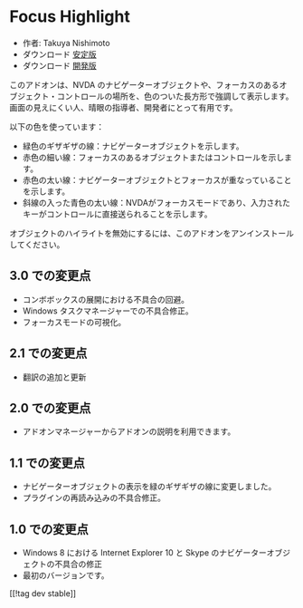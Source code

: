 # Focus Highlight #

* 作者: Takuya Nishimoto
* ダウンロード [安定版][2]
* ダウンロード [開発版][1]

このアドオンは、NVDA のナビゲーターオブジェクトや、フォーカスのあるオブジェクト・コントロールの場所を、色のついた長方形で強調して表示します。画面の見えにくい人、晴眼の指導者、開発者にとって有用です。

以下の色を使っています：

* 緑色のギザギザの線：ナビゲーターオブジェクトを示します。
* 赤色の細い線：フォーカスのあるオブジェクトまたはコントロールを示します。
* 赤色の太い線：ナビゲーターオブジェクトとフォーカスが重なっていることを示します。
* 斜線の入った青色の太い線：NVDAがフォーカスモードであり、入力されたキーがコントロールに直接送られることを示します。

オブジェクトのハイライトを無効にするには、このアドオンをアンインストールしてください。

## 3.0 での変更点 ##

* コンボボックスの展開における不具合の回避。
* Windows タスクマネージャーでの不具合修正。
* フォーカスモードの可視化。

## 2.1 での変更点 ##

* 翻訳の追加と更新

## 2.0 での変更点 ##

* アドオンマネージャーからアドオンの説明を利用できます。

## 1.1 での変更点 ##

* ナビゲーターオブジェクトの表示を緑のギザギザの線に変更しました。
* プラグインの再読み込みの不具合修正。

## 1.0 での変更点 ##

* Windows 8 における Internet Explorer 10 と Skype のナビゲーターオブジェクトの不具合の修正
* 最初のバージョンです。


[[!tag dev stable]]

[1]: http://addons.nvda-project.org/files/get.php?file=fh-dev

[2]: http://addons.nvda-project.org/files/get.php?file=fh
